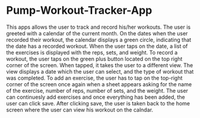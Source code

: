 # Pump-Workout-Tracker-App
This apps allows the user to track and record his/her workouts. The user is greeted with a calendar of the current month. On the dates when the user recorded their workout, the calendar displays a green circle, indicating that the date has a recorded workout. When the user taps on the date, a list of the exercises is displayed with the reps, sets, and weight. To record a workout, the user taps on the green plus button located on the top right corner of the screen. When tapped, it takes the user to a different view. The view displays a date which the user can select, and the type of workout that was completed. To add an exercise, the user has to tap on the top-right corner of the screen once again when a sheet appears asking for the name of the exercise, number of reps, number of sets, and the weight. The user can continuesly add exercises and once everything has been added, the user can click save. After clicking save, the user is taken back to the home screen where the user can view his workout on the calndar. 
